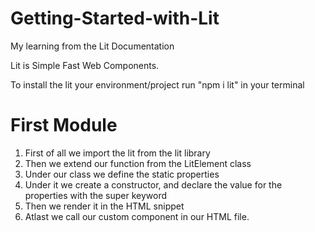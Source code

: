 # Getting-Started-with-Lit
My learning from the Lit Documentation


Lit is Simple Fast Web Components.


To install the lit your environment/project run "npm i lit" in your terminal

# First Module
1. First of all we import the lit from the lit library
2. Then we extend our function from the LitElement class
3. Under our class we define the static properties
4. Under it we create a constructor, and declare the value for the properties with the super keyword
5. Then we render it in the HTML snippet
6. Atlast we call our custom component in our HTML file.
